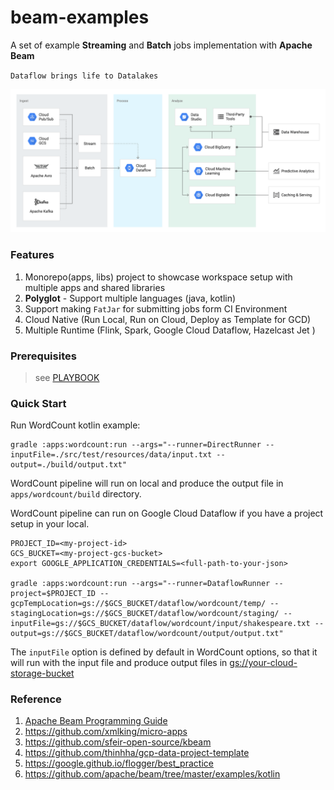 # beam-examples

A set of example **Streaming** and **Batch** jobs implementation with **Apache Beam**

`Dataflow brings life to Datalakes` 

![“DataLake with Cloud Dataflow](./docs/dataflow.png)  

### Features
1. Monorepo(apps, libs) project to showcase workspace setup with multiple apps and shared libraries
2. **Polyglot** - Support multiple languages (java, kotlin)
4. Support making `FatJar` for submitting  jobs form CI Environment 
7. Cloud Native (Run Local, Run on Cloud, Deploy as Template for GCD)
8. Multiple Runtime (Flink, Spark, Google Cloud Dataflow, Hazelcast Jet ) 

### Prerequisites
> see [PLAYBOOK](./docs/PLAYBOOK.md)

### Quick Start

Run WordCount kotlin example:


    gradle :apps:wordcount:run --args="--runner=DirectRunner --inputFile=./src/test/resources/data/input.txt --output=./build/output.txt"


WordCount pipeline will run on local and produce the output file in `apps/wordcount/build` directory.

WordCount pipeline can run on Google Cloud Dataflow if you have a project setup in your local. 

    PROJECT_ID=<my-project-id>
    GCS_BUCKET=<my-project-gcs-bucket>
    export GOOGLE_APPLICATION_CREDENTIALS=<full-path-to-your-json>
    
    gradle :apps:wordcount:run --args="--runner=DataflowRunner --project=$PROJECT_ID --gcpTempLocation=gs://$GCS_BUCKET/dataflow/wordcount/temp/ --stagingLocation=gs://$GCS_BUCKET/dataflow/wordcount/staging/ --inputFile=gs://$GCS_BUCKET/dataflow/wordcount/input/shakespeare.txt --output=gs://$GCS_BUCKET/dataflow/wordcount/output/output.txt"

The `inputFile` option is defined by default in WordCount options, so that it will run with the input file and produce output files in <gs://your-cloud-storage-bucket>



### Reference 

1. [Apache Beam Programming Guide](https://beam.apache.org/documentation/programming-guide/)
1. https://github.com/xmlking/micro-apps
2. https://github.com/sfeir-open-source/kbeam
3. https://github.com/thinhha/gcp-data-project-template
4. https://google.github.io/flogger/best_practice
5. https://github.com/apache/beam/tree/master/examples/kotlin